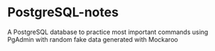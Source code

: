 # PostgreSQL-notes
A PostgreSQL database to practice most important commands using PgAdmin with random fake data generated with Mockaroo
